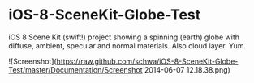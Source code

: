 # iOS-8-SceneKit-Globe-Test

iOS 8 Scene Kit (swift!) project showing a spinning (earth) globe with diffuse, ambient, specular and normal materials. Also cloud layer. Yum.

![Screenshot](https://raw.github.com/schwa/iOS-8-SceneKit-Globe-Test/master/Documentation/Screenshot 2014-06-07 12.18.38.png)
